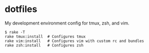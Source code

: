 dotfiles
========

My development environment config for tmux, zsh, and vim.

```
$ rake -T
rake tmux:install  # Configures tmux
rake vim:install   # Configures vim with custom rc and bundles
rake zsh:install   # Configures zsh

```

